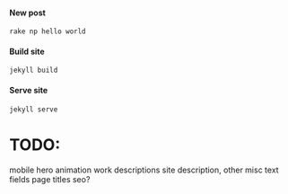 #### New post
`rake np hello world`

#### Build site
`jekyll build`

#### Serve site
`jekyll serve`

# TODO:
mobile
hero animation
work descriptions
site description, other misc text fields
page titles
seo?
